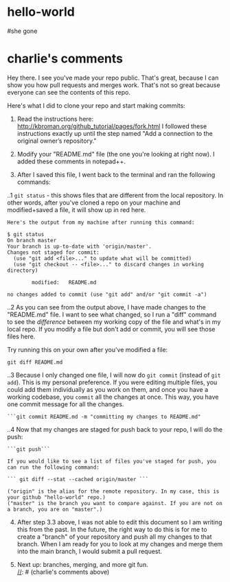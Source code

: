 # hello-world

#she gone

[//]: # (charlie's comments below)
 
# charlie's comments
Hey there. I see you've made your repo public. That's great, because I can show you how pull requests and merges work. That's not so great because everyone can see the contents of this repo.

Here's what I did to clone your repo and start making commits:

1. Read the instructions here: http://kbroman.org/github_tutorial/pages/fork.html
   I followed these instructions exactly up until the step named "Add a connection to the original owner’s repository."
   
2. Modify your "README.md" file (the one you're looking at right now). I added these comments in notepad++. 

3. After I saved this file, I went back to the terminal and ran the following commands:

..1 `git status` - this shows files that are different from the local repository. In other words, after you've cloned a repo on your machine and modified+saved a file, it will show up in red here. 
    
	Here's the output from my machine after running this command:
```
$ git status
On branch master
Your branch is up-to-date with 'origin/master'.
Changes not staged for commit:
  (use "git add <file>..." to update what will be committed)
  (use "git checkout -- <file>..." to discard changes in working directory)

        modified:   README.md

no changes added to commit (use "git add" and/or "git commit -a")
```

..2 As you can see from the output above, I have made changes to the "README.md" file. I want to see what changed, so I run a "diff" command to see the *difference* between my working copy of the file and what's in my local repo. If you modify a file but don't add or commit, you will see those files here.

   Try running this on your own after you've modified a file:
   
   ```git diff README.md```
	
..3 Because I only changed one file, I will now do `git commit` (instead of `git add`). This is my personal preference. If you were editing multiple files, you could add them individually as you work on them, and once you have a working codebase, you `commit` all the changes at once. This way, you have one commit message for all the changes.
	
	```git commit README.md -m "committing my changes to README.md"
	
..4 Now that my changes are staged for push back to your repo, I will do the push:

    ```git push```
	
	If you would like to see a list of files you've staged for push, you can run the following command:
	
	``` git diff --stat --cached origin/master ```
	
	("origin" is the alias for the remote repository. In my case, this is your github "hello-world" repo.)
	("master" is the branch you want to compare against. If you are not on a branch, you are on "master".)

4. After step 3.3 above, I was not able to edit this document so I am writing this from the past. In the future, the right way to do this is for me to create a "branch" of your repository and push all my changes to that branch. When I am ready for you to look at my changes and merge them into the main branch, I would submit a pull request.
	
5. Next up: branches, merging, and more git fun.	
[//]: # (charlie's comments above)
